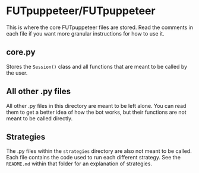# FUTpuppeteer/FUTpuppeteer

This is where the core FUTpuppeteer files are stored. Read the comments in each file if you want more granular instructions for how to use it.

## core.py

Stores the `Session()` class and all functions that are meant to be called by the user.

## All other .py files

All other .py files in this directory are meant to be left alone. You can read them to get a better idea of how the bot works, but their functions are not meant to be called directly.

## Strategies

The .py files within the `strategies` directory are also not meant to be called. Each file contains the code used to run each different strategy. See the `README.md` within that folder for an explanation of strategies.